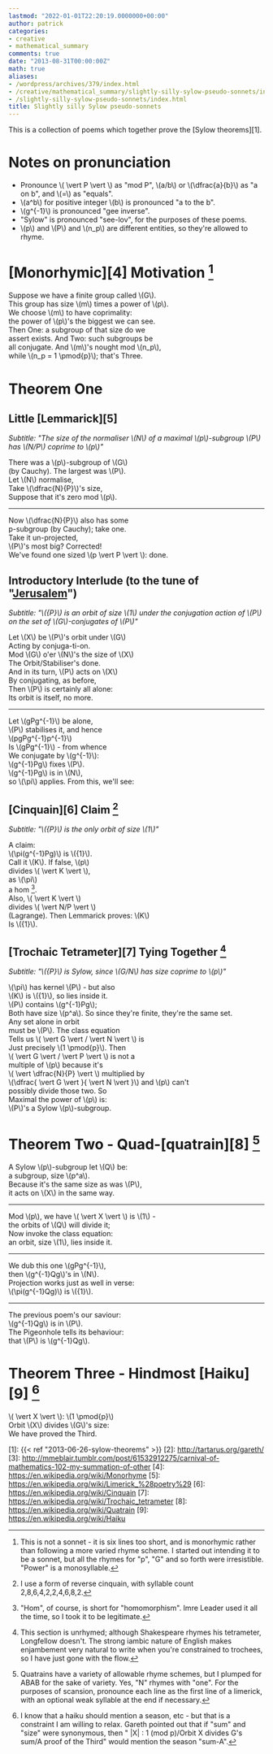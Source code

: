 ```yaml
---
lastmod: "2022-01-01T22:20:19.0000000+00:00"
author: patrick
categories:
- creative
- mathematical_summary
comments: true
date: "2013-08-31T00:00:00Z"
math: true
aliases:
- /wordpress/archives/379/index.html
- /creative/mathematical_summary/slightly-silly-sylow-pseudo-sonnets/index.html
- /slightly-silly-sylow-pseudo-sonnets/index.html
title: Slightly silly Sylow pseudo-sonnets
---
```

This is a collection of poems which together prove the [Sylow theorems][1].

# Notes on pronunciation

* Pronounce \\( \vert P \vert \\) as "mod P", \\(a/b\\) or \\(\dfrac{a}{b}\\) as "a on b", and \\(=\\) as "equals".
* \\(a^b\\) for positive integer \\(b\\) is pronounced "a to the b".
* \\(g^{-1}\\) is pronounced "gee inverse".
* "Sylow" is pronounced "see-lov", for the purposes of these poems.
* \\(p\\) and \\(P\\) and \\(n_p\\) are different entities, so they're allowed to rhyme.

# [Monorhymic][4] Motivation [^notsonnet]

Suppose we have a finite group called \\(G\\).  
This group has size \\(m\\) times a power of \\(p\\).  
We choose \\(m\\) to have coprimality:  
the power of \\(p\\)'s the biggest we can see.  
Then One: a subgroup of that size do we  
assert exists. And Two: such subgroups be  
all conjugate. And \\(m\\)'s nought mod \\(n_p\\),  
while \\(n_p = 1 \pmod{p}\\); that's Three.

# Theorem One

## Little [Lemmarick][5]

*Subtitle: "The size of the normaliser \\(N\\) of a maximal \\(p\\)-subgroup \\(P\\) has \\(N/P\\) coprime to \\(p\\)"*

There was a \\(p\\)-subgroup of \\(G\\)  
(by Cauchy). The largest was \\(P\\).  
Let \\(N\\) normalise,  
Take \\(\dfrac{N}{P}\\)'s size,  
Suppose that it's zero mod \\(p\\).

---

Now \\(\dfrac{N}{P}\\) also has some  
p-subgroup (by Cauchy); take one.  
Take it un-projected,  
\\(P\\)'s most big? Corrected!  
We've found one sized \\(p \vert P \vert \\): done.

## Introductory Interlude (to the tune of "[Jerusalem](https://en.wikipedia.org/wiki/Jerusalem_%28hymn%29)")

*Subtitle: "\\(\{P\}\\) is an orbit of size \\(1\\) under the conjugation action of \\(P\\) on the set of \\(G\\)-conjugates of \\(P\\)"*

Let \\(X\\) be \\(P\\)'s orbit under \\(G\\)  
Acting by conjuga-ti-on.  
Mod \\(G\\) o'er \\(N\\)'s the size of \\(X\\)  
The Orbit/Stabiliser's done.  
And in its turn, \\(P\\) acts on \\(X\\)  
By conjugating, as before,  
Then \\(P\\) is certainly all alone:  
Its orbit is itself, no more.  

---

Let \\(gPg^{-1}\\) be alone,  
\\(P\\) stabilises it, and hence  
\\(pgPg^{-1}p^{-1}\\)  
Is \\(gPg^{-1}\\) - from whence  
We conjugate by \\(g^{-1}\\):  
\\(g^{-1}Pg\\) fixes \\(P\\).  
\\(g^{-1}Pg\\) is in \\(N\\),  
so \\(\pi\\) applies. From this, we'll see:

## [Cinquain][6] Claim [^cinquain]

*Subtitle: "\\(\{P\}\\) is the only orbit of size \\(1\\)"*

A claim:  
\\(\pi(g^{-1}Pg)\\) is \\({1}\\).  
Call it \\(K\\). If false, \\(p\\)  
divides \\( \vert K \vert \\),  
as \\(\pi\\)  
a hom [^hom].  
Also, \\( \vert K \vert \\)  
divides \\( \vert N/P \vert \\)  
(Lagrange). Then Lemmarick proves: \\(K\\)  
Is \\({1}\\).

## [Trochaic Tetrameter][7] Tying Together [^rhyme]

*Subtitle: "\\(\{P\}\\) is Sylow, since \\(G/N\\) has size coprime to \\(p\\)"*

\\(\pi\\) has kernel \\(P\\) - but also  
\\(K\\) is \\({1}\\), so lies inside it.  
\\(P\\) contains \\(g^{-1}Pg\\);  
Both have size \\(p^a\\). So
since they're finite, they're the same set.  
Any set alone in orbit  
must be \\(P\\). The class equation  
Tells us \\( \vert G \vert / \vert N \vert \\) is  
Just precisely \\(1 \pmod{p}\\). Then  
\\( \vert G \vert / \vert P \vert \\) is not a  
multiple of \\(p\\) because it's  
\\( \vert \dfrac{N}{P} \vert \\) multiplied by  
\\(\dfrac{ \vert G \vert }{ \vert N \vert }\\) and \\(p\\) can't  
possibly divide those two. So  
Maximal the power of \\(p\\) is:  
\\(P\\)'s a Sylow \\(p\\)-subgroup.  

# Theorem Two - Quad-[quatrain][8] [^quatrain]

A Sylow \\(p\\)-subgroup let \\(Q\\) be:  
a subgroup, size \\(p^a\\).  
Because it's the same size as was \\(P\\),  
it acts on \\(X\\) in the same way.

---

Mod \\(p\\), we have \\( \vert X \vert \\) is \\(1\\) -  
the orbits of \\(Q\\) will divide it;  
Now invoke the class equation:  
an orbit, size \\(1\\), lies inside it.  

---

We dub this one \\(gPg^{-1}\\),  
then \\(g^{-1}Qg\\)'s in \\(N\\).  
Projection works just as well in verse:  
\\(\pi(g^{-1}Qg)\\) is \\({1}\\).

---

The previous poem's our saviour:  
\\(g^{-1}Qg\\) is in \\(P\\).  
The Pigeonhole tells its behaviour:  
that \\(P\\) is \\(g^{-1}Qg\\).

# Theorem Three - Hindmost [Haiku][9] [^haiku]

\\( \vert X \vert \\): \\(1 \pmod{p}\\)  
Orbit \\(X\\) divides \\(G\\)'s size:  
We have proved the Third.

[^notsonnet]: This is not a sonnet - it is six lines too short, and is monorhymic rather than following a more varied rhyme scheme. I started out intending it to be a sonnet, but all the rhymes for "p", "G" and so forth were irresistible. "Power" is a monosyllable.

[^cinquain]: I use a form of reverse cinquain, with syllable count 2,8,6,4,2,2,4,6,8,2.

[^hom]: "Hom", of course, is short for "homomorphism". Imre Leader used it all the time, so I took it to be legitimate.

[^rhyme]: This section is unrhymed; although Shakespeare rhymes his tetrameter, Longfellow doesn't. The strong iambic nature of English makes enjambement very natural to write when you're constrained to trochees, so I have just gone with the flow.

[^quatrain]: Quatrains have a variety of allowable rhyme schemes, but I plumped for ABAB for the sake of variety. Yes, "N" rhymes with "one". For the purposes of scansion, pronounce each line as the first line of a limerick, with an optional weak syllable at the end if necessary.

[^haiku]: I know that a haiku should mention a season, etc - but that is a constraint I am willing to relax. Gareth pointed out that if "sum" and "size" were synonymous, then " \|X\| : 1 (mod p)/Orbit X divides G's sum/A proof of the Third" would mention the season "sum-A".

 [1]: {{< ref "2013-06-26-sylow-theorems" >}}
 [2]: http://tartarus.org/gareth/
 [3]: http://mmeblair.tumblr.com/post/61532912275/carnival-of-mathematics-102-my-summation-of-other
 [4]: https://en.wikipedia.org/wiki/Monorhyme
 [5]: https://en.wikipedia.org/wiki/Limerick_%28poetry%29
 [6]: https://en.wikipedia.org/wiki/Cinquain
 [7]: https://en.wikipedia.org/wiki/Trochaic_tetrameter
 [8]: https://en.wikipedia.org/wiki/Quatrain
 [9]: https://en.wikipedia.org/wiki/Haiku
